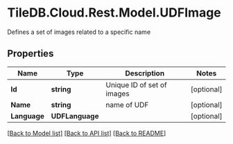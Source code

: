 # TileDB.Cloud.Rest.Model.UDFImage
Defines a set of images related to a specific name

## Properties

Name | Type | Description | Notes
------------ | ------------- | ------------- | -------------
**Id** | **string** | Unique ID of set of images | [optional] 
**Name** | **string** | name of UDF | [optional] 
**Language** | **UDFLanguage** |  | [optional] 

[[Back to Model list]](../README.md#documentation-for-models) [[Back to API list]](../README.md#documentation-for-api-endpoints) [[Back to README]](../README.md)

